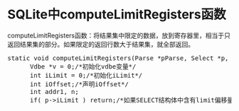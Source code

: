 # SQLite中computeLimitRegisters函数
computeLimitRegisters函数：将结果集中限定的数据，放到寄存器里，相当于只返回结果集的部分。如果限定的返回行数大于结果集，就全部返回。
<pre>static void computeLimitRegisters(Parse *pParse, Select *p, int iBreak){
	  Vdbe *v = 0;/*初始化vdbe变量*/
	  int iLimit = 0;/*初始化iLimit*/
	  int iOffset;/*声明iOffset*/
	  int addr1, n;
	  if( p->iLimit ) return;/*如果SELECT结构体中含有limit偏移量直接返回*/
</pre>
